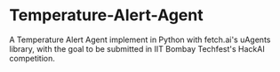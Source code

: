 # Temperature-Alert-Agent
A Temperature Alert Agent implement in Python with fetch.ai's uAgents library, with the goal to be submitted in IIT Bombay Techfest's HackAI competition. 
